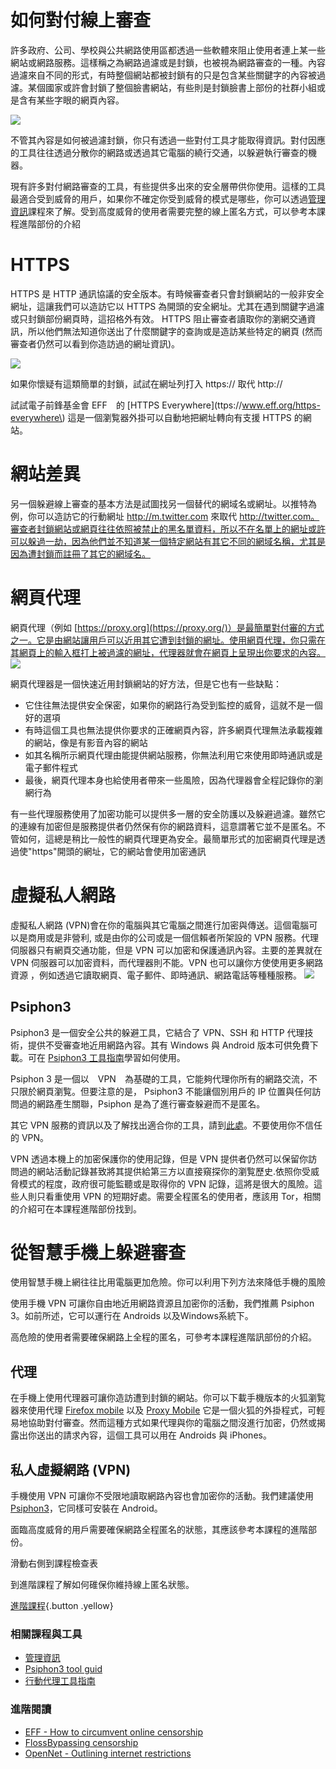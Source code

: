如何對付線上審查
============

許多政府、公司、學校與公共網路使用區都透過一些軟體來阻止使用者連上某一些網站或網路服務。這樣稱之為網路過濾或是封鎖，也被視為網路審查的一種。內容過濾來自不同的形式，有時整個網站都被封鎖有的只是包含某些關鍵字的內容被過濾。某個國家或許會封鎖了整個臉書網站，有些則是封鎖臉書上部份的社群小組或是含有某些字眼的網頁內容。

![](internetb1.png)

不管其內容是如何被過濾封鎖，你只有透過一些對付工具才能取得資訊。對付因應的工具往往透過分散你的網路或透過其它電腦的繞行交通，以躲避執行審查的機器。

現有許多對付網路審查的工具，有些提供多出來的安全層帶供你使用。這樣的工具最適合受到威脅的用戶，如果你不確定你受到威脅的模式是哪些，你可以透過[管理資訊](umbrella://lesson/managing-information)課程來了解。受到高度威脅的使用者需要完整的線上匿名方式，可以參考本課程進階部份的介紹

HTTPS
======
HTTPS 是 HTTP 通訊協議的安全版本。有時候審查者只會封鎖網站的一般非安全網址，這讓我們可以造訪它以 HTTPS 為開頭的安全網址。尤其在遇到關鍵字過濾或只封鎖部份網頁時，這招格外有效。 HTTPS 阻止審查者讀取你的瀏網交通資訊，所以他們無法知道你送出了什麼關鍵字的查詢或是造訪某些特定的網頁 (然而審查者仍然可以看到你造訪過的網址資訊)。

![](internetb2.png)

如果你懷疑有這類簡單的封鎖，試試在網址列打入 https:// 取代 http://

試試電子前鋒基金會 EFF　的 [HTTPS Everywhere](ttps://www.eff.org/https-everywhere\) 這是一個瀏覧器外掛可以自動地把網址轉向有支援 HTTPS 的網站。

網站差異
=======
另一個躲避線上審查的基本方法是試圖找另一個替代的網域名或網址。以推特為例，你可以造訪它的行動網址 http://m.twitter.com 來取代 http://twitter.com。審查者封鎖網站或網頁往往依照被禁止的黑名單資料，所以不在名單上的網址或許可以躲過一劫，因為他們並不知道某一個特定網站有其它不同的網域名稱，尤其是因為遭封鎖而註冊了其它的網域名。

網頁代理
========

網頁代理（例如 [https://proxy.org](https://proxy.org/)）是最簡單對付審的方式之一。它是由網站讓用戶可以近用其它遭到封鎖的網址。使用網頁代理，你只需在其網頁上的輸入框打上被過濾的網址，代理器就會在網頁上呈現出你要求的內容。
![](internetb3.png)

網頁代理器是一個快速近用封鎖網站的好方法，但是它也有一些缺點：
- 它住往無法提供安全保密，如果你的網路行為受到監控的威脅，這就不是一個好的選項
- 有時這個工具也無法提供你要求的正確網頁內容，許多網頁代理無法承載複雜的網站，像是有影音內容的網站
- 如其名稱所示網頁代理由能提供網站服務，你無法利用它來使用即時通訊或是電子郵件程式
- 最後，網頁代理本身也給使用者帶來一些風險，因為代理器會全程記錄你的瀏網行為

有一些代理服務使用了加密功能可以提供多一層的安全防護以及躲避過濾。雖然它的連線有加密但是服務提供者仍然保有你的網路資料，這意謂著它並不是匿名。不管如何，這總是稍比一般性的網頁代理更為安全。最簡單形式的加密網頁代理是透過使\"https\"開頭的網址，它的網站會使用加密通訊

虛擬私人網路
===========

虛擬私人網路 (VPN)會在你的電腦與其它電腦之間進行加密與傳送。這個電腦可以是商用或是非營利, 或是由你的公司或是一個信賴者所架設的 VPN 服務。代理伺服器只有網頁交通功能，但是 VPN 可以加密和保護通訊內容。主要的差異就在 VPN 伺服器可以加密資料，而代理器則不能。VPN 也可以讓你方使使用更多網路資源 ，例如透過它讀取網頁、電子郵件、即時通訊、網路電話等種種服務。 
![](internetb4.png)

Psiphon3
----------
Psiphon3 是一個安全公共的躲避工具，它結合了 VPN、SSH 和 HTTP 代理技術，提供不受審查地近用網路內容。其有 Windows 與 Android 版本可供免費下載。可在 [Psiphon3 工具指南](umbrella://lesson/psiphon)學習如何使用。

Psiphon 3 是一個以　VPN　為基礎的工具，它能夠代理你所有的網路交流，不只限於網頁瀏覧。但要注意的是， Psiphon3 不能讓個別用戶的 IP 位置與任何訪問過的網路產生關聯，Psiphon 是為了進行審查躲避而不是匿名。

其它 VPN 服務的資訊以及了解找出適合你的工具，請到[此處](http://torrentfreak.com/which-vpn-services-take-your-anonymity-seriously-2014-edition-140315)。不要使用你不信任的 VPN。

VPN 透過本機上的加密保護你的使用記錄，但是 VPN 提供者仍然可以保留你訪問過的網站活動記錄甚致將其提供給第三方以直接窺探你的瀏覧歷史.依照你受威脅模式的程度，政府很可能監聽或是取得你的 VPN 記錄，這將是很大的風險。這些人則只看重使用 VPN 的短期好處。需要全程匿名的使用者，應該用 Tor，相關的介紹可在本課程進階部份找到。

從智慧手機上躲避審查
==================
使用智慧手機上網往往比用電腦更加危險。你可以利用下列方法來降低手機的風險

使用手機 VPN 可讓你自由地近用網路資源且加密你的活動，我們推薦 Psiphon 3。如前所述，它可以運行在 Androids 以及Windows系統下。

高危險的使用者需要確保網路上全程的匿名，可參考本課程進階訊部份的介紹。

代理
----

在手機上使用代理器可讓你造訪遭到封鎖的網站。你可以下載手機版本的火狐瀏覧器來使用代理 [Firefox mobile](http://f-droid.org/repository/browse/?fdid=org.mozilla.firefox)</a> 以及 [Proxy Mobile](https://guardianproject.info/apps/proxymob-firefox-add-on/) 它是一個火狐的外掛程式，可輕易地協助對付審查。然而這種方式如果代理與你的電腦之間沒進行加密，仍然或揭露出你送出的請求內容，這個工具可以用在 Androids 與 iPhones。

私人虛擬網路 (VPN)
------------------
手機使用 VPN 可讓你不受限地讀取網路內容也會加密你的活動。我們建議使用 [Psiphon3](umbrella://lesson/psiphon)，它同樣可安裝在 Android。

面臨高度威脅的用戶需要確保網路全程匿名的狀態，其應該參考本課程的進階部份。

滑動右側到課程檢查表

到進階課程了解如何碓保你維持線上匿名狀態。

[進階課程](umbrella://lesson/the-internet/1){.button
.yellow}

### 相關課程與工具

- [管理資訊](umbrella://lesson/managing-information)
- [Psiphon3 tool guid](umbrella://lesson/psiphon)
- [行動代理工具指南](umbrella://lesson/proxy-mobile)

### 進階閱讀
- [EFF - How to circumvent online censorship](https://ssd.eff.org/en/module/how-circumvent-online-censorship)
- [FlossBypassing censorship](https://en.flossmanuals.net/bypassing-censorship/)
- [OpenNet - Outlining internet restrictions](https://opennet.net)
	
